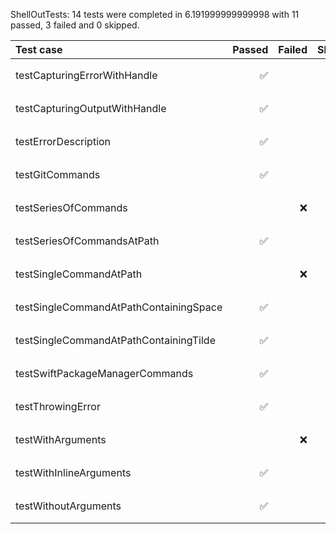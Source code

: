 ShellOutTests: 14 tests were completed in 6.191999999999998 with 11 passed, 3 failed and 0 skipped.

| Test case | Passed | Failed | Skipped | Time |
| :--- | ---: | ---: | ---: | ---: |
| testCapturingErrorWithHandle | ✅ |  | 🔀 | 0.269s ⌛️ |
| testCapturingOutputWithHandle | ✅ |  | 🔀 | 0.185s ⌛️ |
| testErrorDescription | ✅ |  | 🔀 | 0.001s ⌛️ |
| testGitCommands | ✅ |  | 🔀 | 1.833s ⌛️ |
| testSeriesOfCommands |  | ❌ | 🔀 | 0.169s ⌛️ |
| testSeriesOfCommandsAtPath | ✅ |  | 🔀 | 0.345s ⌛️ |
| testSingleCommandAtPath |  | ❌ | 🔀 | 0.336s ⌛️ |
| testSingleCommandAtPathContainingSpace | ✅ |  | 🔀 | 0.525s ⌛️ |
| testSingleCommandAtPathContainingTilde | ✅ |  | 🔀 | 0.165s ⌛️ |
| testSwiftPackageManagerCommands | ✅ |  | 🔀 | 1.665s ⌛️ |
| testThrowingError | ✅ |  | 🔀 | 0.188s ⌛️ |
| testWithArguments |  | ❌ | 🔀 | 0.18s ⌛️ |
| testWithInlineArguments | ✅ |  | 🔀 | 0.159s ⌛️ |
| testWithoutArguments | ✅ |  | 🔀 | 0.172s ⌛️ |
